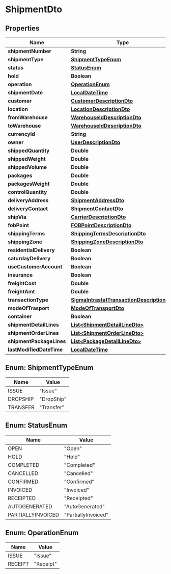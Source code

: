 
# ShipmentDto

## Properties
Name | Type | Description | Notes
------------ | ------------- | ------------- | -------------
**shipmentNumber** | **String** |  |  [optional]
**shipmentType** | [**ShipmentTypeEnum**](#ShipmentTypeEnum) |  |  [optional]
**status** | [**StatusEnum**](#StatusEnum) |  |  [optional]
**hold** | **Boolean** |  |  [optional]
**operation** | [**OperationEnum**](#OperationEnum) |  |  [optional]
**shipmentDate** | [**LocalDateTime**](LocalDateTime.md) |  |  [optional]
**customer** | [**CustomerDescriptionDto**](CustomerDescriptionDto.md) |  |  [optional]
**location** | [**LocationDescriptionDto**](LocationDescriptionDto.md) |  |  [optional]
**fromWarehouse** | [**WarehouseIdDescriptionDto**](WarehouseIdDescriptionDto.md) |  |  [optional]
**toWarehouse** | [**WarehouseIdDescriptionDto**](WarehouseIdDescriptionDto.md) |  |  [optional]
**currencyId** | **String** |  |  [optional]
**owner** | [**UserDescriptionDto**](UserDescriptionDto.md) |  |  [optional]
**shippedQuantity** | **Double** |  |  [optional]
**shippedWeight** | **Double** |  |  [optional]
**shippedVolume** | **Double** |  |  [optional]
**packages** | **Double** |  |  [optional]
**packagesWeight** | **Double** |  |  [optional]
**controlQuantity** | **Double** |  |  [optional]
**deliveryAddress** | [**ShipmentAddressDto**](ShipmentAddressDto.md) |  |  [optional]
**deliveryContact** | [**ShipmentContactDto**](ShipmentContactDto.md) |  |  [optional]
**shipVia** | [**CarrierDescriptionDto**](CarrierDescriptionDto.md) |  |  [optional]
**fobPoint** | [**FOBPointDescriptionDto**](FOBPointDescriptionDto.md) |  |  [optional]
**shippingTerms** | [**ShippingTermsDescriptionDto**](ShippingTermsDescriptionDto.md) |  |  [optional]
**shippingZone** | [**ShippingZoneDescriptionDto**](ShippingZoneDescriptionDto.md) |  |  [optional]
**residentialDelivery** | **Boolean** |  |  [optional]
**saturdayDelivery** | **Boolean** |  |  [optional]
**useCustomerAccount** | **Boolean** |  |  [optional]
**insurance** | **Boolean** |  |  [optional]
**freightCost** | **Double** |  |  [optional]
**freightAmt** | **Double** |  |  [optional]
**transactionType** | [**SigmaIntrastatTransactionDescriptionDto**](SigmaIntrastatTransactionDescriptionDto.md) |  |  [optional]
**modeOfTrasport** | [**ModeOfTransportDto**](ModeOfTransportDto.md) |  |  [optional]
**container** | **Boolean** |  |  [optional]
**shipmentDetailLines** | [**List&lt;ShipmentDetailLineDto&gt;**](ShipmentDetailLineDto.md) |  |  [optional]
**shipmentOrderLines** | [**List&lt;ShipmentOrderLineDto&gt;**](ShipmentOrderLineDto.md) |  |  [optional]
**shipmentPackageLines** | [**List&lt;PackageDetailLineDto&gt;**](PackageDetailLineDto.md) |  |  [optional]
**lastModifiedDateTime** | [**LocalDateTime**](LocalDateTime.md) |  |  [optional]


<a name="ShipmentTypeEnum"></a>
## Enum: ShipmentTypeEnum
Name | Value
---- | -----
ISSUE | &quot;Issue&quot;
DROPSHIP | &quot;DropShip&quot;
TRANSFER | &quot;Transfer&quot;


<a name="StatusEnum"></a>
## Enum: StatusEnum
Name | Value
---- | -----
OPEN | &quot;Open&quot;
HOLD | &quot;Hold&quot;
COMPLETED | &quot;Completed&quot;
CANCELLED | &quot;Cancelled&quot;
CONFIRMED | &quot;Confirmed&quot;
INVOICED | &quot;Invoiced&quot;
RECEIPTED | &quot;Receipted&quot;
AUTOGENERATED | &quot;AutoGenerated&quot;
PARTIALLYINVOICED | &quot;PartiallyInvoiced&quot;


<a name="OperationEnum"></a>
## Enum: OperationEnum
Name | Value
---- | -----
ISSUE | &quot;Issue&quot;
RECEIPT | &quot;Receipt&quot;



